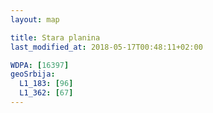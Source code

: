 ```yaml
---
layout: map

title: Stara planina
last_modified_at: 2018-05-17T00:48:11+02:00

WDPA: [16397]
geoSrbija:
  L1_183: [96]
  L1_362: [67]
---
```

